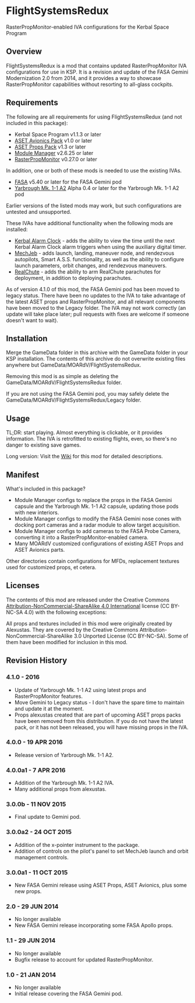 # FlightSystemsRedux
RasterPropMonitor-enabled IVA configurations for the Kerbal Space Program

## Overview

FlightSystemsRedux is a mod that contains updated RasterPropMonitor IVA configurations for use in KSP.
It is a revision and update of the FASA Gemini Modernization 2.0 from 2014, and it provides a
way to showcase RasterPropMonitor capabilities without resorting to all-glass cockpits.

## Requirements

The following are all requirements for using FlightSystemsRedux (and not included in this package):

* Kerbal Space Program v1.1.3 or later
* [ASET Avionics Pack](http://forum.kerbalspaceprogram.com/threads/129364) v1.0 or later
* [ASET Props Pack](http://forum.kerbalspaceprogram.com/threads/129305) v1.3 or later
* [Module Manager](http://forum.kerbalspaceprogram.com/threads/55219) v2.6.25 or later
* [RasterPropMonitor](http://forum.kerbalspaceprogram.com/threads/117471) v0.27.0 or later

In addition, one or both of these mods is needed to use the existing IVAs.
* [FASA](http://forum.kerbalspaceprogram.com/threads/24867) v5.40 or later for the FASA Gemini pod
* [Yarbrough Mk. 1-1 A2](http://forum.kerbalspaceprogram.com/index.php?/topic/88604-wip-105-2-kerbal-command-pod-mk-1-1-a2-alpha-04-spacedock/) Alpha 0.4 or later for the Yarbrough Mk. 1-1 A2 pod

Earlier versions of the listed mods may work, but such configurations are untested and unsupported.

These IVAs have additional functionality when the following mods are installed:

* [Kerbal Alarm Clock](http://forum.kerbalspaceprogram.com/index.php?/topic/22809-10x-kerbal-alarm-clock-v3500-dec-3/) - adds the ability to view the time until the next Kerbal Alarm Clock alarm triggers when using the auxiliary digital timer.
* [MechJeb](http://forum.kerbalspaceprogram.com/index.php?/topic/111978-105-anatid-robotics-mumech-mechjeb-autopilot-256-23-feb-2016/) - adds launch, landing, maneuver node, and rendezvous autopilots, Smart A.S.S. functionality, as well as the ability to configure launch parameters, orbit changes, and rendezvous maneuvers.
* [RealChute](http://forum.kerbalspaceprogram.com/index.php?/topic/52931-10511wenkel-corporation-realchute-parachute-systems-v14x3-020416-11-prerelease-available/) - adds the ability to arm RealChute parachutes for deployment, in addition to deploying parachutes.

As of version 4.1.0 of this mod, the FASA Gemini pod has been moved to legacy status.  There have been no updates to the IVA to take
advantage of the latest ASET props and RasterPropMonitor, and all relevant components have been moved to the Legacy folder.
The IVA may not work correctly (an update will take place later; pull requests with fixes are welcome if someone doesn't want
to wait).

## Installation

Merge the GameData folder in this archive with the GameData folder in your KSP installation.  The contents of this archive do not overwrite existing files anywhere but GameData/MOARdV/FlightSystemsRedux.

Removing this mod is as simple as deleting the GameData/MOARdV/FlightSystemsRedux folder.

If you are not using the FASA Gemini pod, you may safely delete the GameData/MOARdV/FlightSystemsRedux/Legacy folder.

## Usage

TL;DR: start playing.  Almost everything is clickable, or it provides information.  The IVA is retrofitted to existing flights, even, so there's no danger to existing save games.

Long version: Visit the [Wiki](https://github.com/MOARdV/FlightSystemsRedux/wiki) for this mod for detailed descriptions.

## Manifest

What's included in this package?

* Module Manager configs to replace the props in the FASA Gemini capsule and the Yarbrough Mk. 1-1 A2 capsule, updating those pods with new interiors.
* Module Manager configs to modify the FASA Gemini nose cones with docking port cameras and a radar module to allow target acquisition.
* Module Manager configs to add cameras to the FASA Probe Camera, converting it into a RasterPropMonitor-enabled camera.
* Many MOARdV customized configurations of existing ASET Props and ASET Avionics parts.

Other directories contain configurations for MFDs, replacement textures used for customized props, et cetera.

## Licenses

The contents of this mod are released under the Creative Commons [Attribution-NonCommercial-ShareAlike 4.0 International](http://creativecommons.org/licenses/by-nc-sa/4.0/) license (CC BY-NC-SA 4.0) with the following exceptions:

All props and textures included in this mod were originally created by Alexustas.  They are covered by the Creative Commons Attribution-NonCommercial-ShareAlike 3.0 Unported License (CC BY-NC-SA).
Some of them have been modified for inclusion in this mod.

## Revision History

### 4.1.0 - 2016
* Update of Yarbrough Mk. 1-1 A2 using latest props and RasterPropMonitor features.
* Move Gemini to Legacy status - I don't have the spare time to maintain and update it at the moment.
* Props alexustas created that are part of upcoming ASET props packs have been removed from this distribution.
If you do not have the latest pack, or it has not been released, you will have missing props in the IVA.

### 4.0.0 - 19 APR 2016
* Release version of Yarbrough Mk. 1-1 A2.

### 4.0.0a1 - 7 APR 2016

* Addition of the Yarbrough Mk. 1-1 A2 IVA.
* Many additional props from alexustas.

### 3.0.0b - 11 NOV 2015

* Final update to Gemini pod.

### 3.0.0a2 - 24 OCT 2015

* Addition of the x-pointer instrument to the package.
* Addition of controls on the pilot's panel to set MechJeb launch and orbit management controls.

### 3.0.0a1 - 11 OCT 2015

* New FASA Gemini release using ASET Props, ASET Avionics, plus some new props.

### 2.0 - 29 JUN 2014 

* No longer available
* New FASA Gemini release incorporating some FASA Apollo props.

### 1.1 - 29 JUN 2014

* No longer available
* Bugfix release to account for updated RasterPropMonitor.

### 1.0 - 21 JAN 2014

* No longer available
* Initial release covering the FASA Gemini pod.
